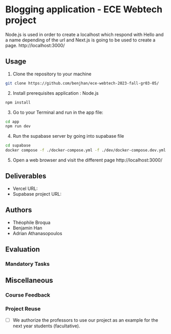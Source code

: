 
# Blogging application - ECE Webtech project

Node.js is used in order to create a localhost which respond with Hello and a name depending of the url and Next.js is going to be used to create a page.
http://localhost:3000/

## Usage
1. Clone the repository to your machine
``` bash
git clone https://github.com/benjhan/ece-webtech-2023-fall-gr03-05/
```
2. Install prerequisites application : Node.js
```bash 
npm install
```
3. Go to your Terminal and run in the app file: 
```bash
cd app
npm run dev
```
4. Run the supabase server by going into supabase file 
```bash
cd supabase
docker compose -f ./docker-compose.yml -f ./dev/docker-compose.dev.yml up
```
5. Open a web browser and visit the different page
http://localhost:3000/

## Deliverables 

- Vercel URL: 
- Supabase project URL:

## Authors

- Théophile Broqua
- Benjamin Han    
- Adrian Athanasopoulos

## Evaluation

### Mandatory Tasks

## Miscellaneous

### Course Feedback

### Project Reuse

- [ ] We authorize the professors to use our project as an example for the next year students (facultative).